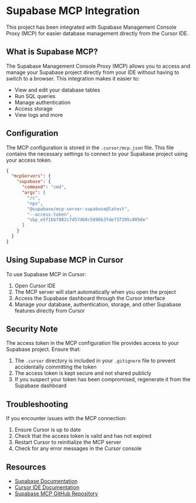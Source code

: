 # Supabase MCP Integration

This project has been integrated with Supabase Management Console Proxy (MCP) for easier database management directly from the Cursor IDE.

## What is Supabase MCP?

The Supabase Management Console Proxy (MCP) allows you to access and manage your Supabase project directly from your IDE without having to switch to a browser. This integration makes it easier to:

- View and edit your database tables
- Run SQL queries
- Manage authentication
- Access storage
- View logs and more

## Configuration

The MCP configuration is stored in the `.cursor/mcp.json` file. This file contains the necessary settings to connect to your Supabase project using your access token.

```json
{
  "mcpServers": {
    "supabase": {
      "command": "cmd",
      "args": [
        "/c",
        "npx",
        "@supabase/mcp-server-supabase@latest",
        "--access-token",
        "sbp_e5f1bbf882c7d57d68c5896b3fde737395c8058e"
      ]
    }
  }
}
```

## Using Supabase MCP in Cursor

To use Supabase MCP in Cursor:

1. Open Cursor IDE
2. The MCP server will start automatically when you open the project
3. Access the Supabase dashboard through the Cursor interface
4. Manage your database, authentication, storage, and other Supabase features directly from Cursor

## Security Note

The access token in the MCP configuration file provides access to your Supabase project. Ensure that:

1. The `.cursor` directory is included in your `.gitignore` file to prevent accidentally committing the token
2. The access token is kept secure and not shared publicly
3. If you suspect your token has been compromised, regenerate it from the Supabase dashboard

## Troubleshooting

If you encounter issues with the MCP connection:

1. Ensure Cursor is up to date
2. Check that the access token is valid and has not expired
3. Restart Cursor to reinitialize the MCP server
4. Check for any error messages in the Cursor console

## Resources

- [Supabase Documentation](https://supabase.com/docs)
- [Cursor IDE Documentation](https://cursor.sh/docs)
- [Supabase MCP GitHub Repository](https://github.com/supabase/mcp-server-supabase) 